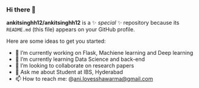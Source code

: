 ### Hi there 👋


**ankitsinghh12/ankitsinghh12** is a ✨ _special_ ✨ repository because its `README.md` (this file) appears on your GitHub profile.

Here are some ideas to get you started:

- 🔭 I’m currently working on Flask, Machiene learning and Deep learning
- 🌱 I’m currently learning Data Science and back-end 
- 👯 I’m looking to collaborate on research papers
- 💬 Ask me about Student at IBS, Hyderabad
- 📫 How to reach me: @ani.lovesshawarma@gmail.com


